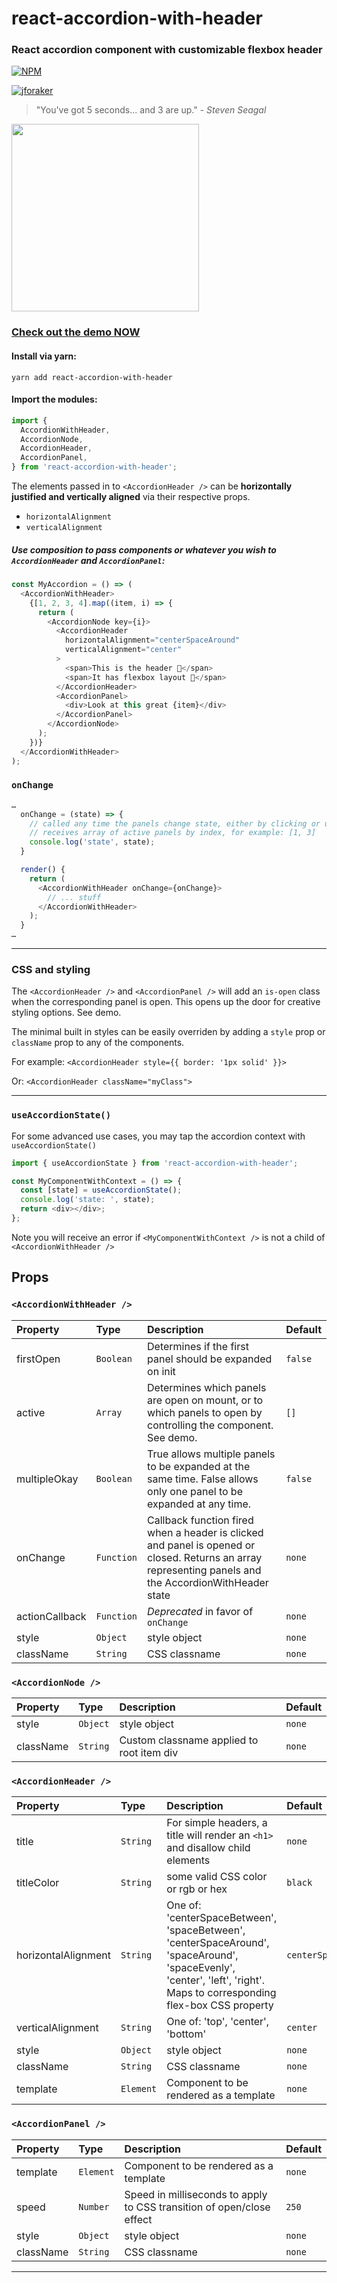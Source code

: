 # react-accordion-with-header

### React accordion component with customizable flexbox header

[![NPM](https://nodei.co/npm/react-accordion-with-header.png?downloads=true)](https://nodei.co/npm/react-accordion-with-header?downloads=true)

[![jforaker](https://circleci.com/gh/jforaker/react-accordion-with-header.svg?style=svg)](LINK)

> "You've got 5 seconds... and 3 are up." - _Steven Seagal_

<img src="https://media.giphy.com/media/BakXonJxQzoIM/giphy.gif" width="300" />

### [Check out the demo NOW](https://react-accordion.xyz/)

#### Install via yarn:

```
yarn add react-accordion-with-header
```

#### Import the modules:

```javascript
import {
  AccordionWithHeader,
  AccordionNode,
  AccordionHeader,
  AccordionPanel,
} from 'react-accordion-with-header';
```

The elements passed in to `<AccordionHeader />` can be **horizontally justified and vertically aligned** via their respective props.

- `horizontalAlignment`
- `verticalAlignment`

##### Use composition to pass components or whatever you wish to `AccordionHeader` and `AccordionPanel`:

```javascript
const MyAccordion = () => (
  <AccordionWithHeader>
    {[1, 2, 3, 4].map((item, i) => {
      return (
        <AccordionNode key={i}>
          <AccordionHeader
            horizontalAlignment="centerSpaceAround"
            verticalAlignment="center"
          >
            <span>This is the header 🎉</span>
            <span>It has flexbox layout 🚀</span>
          </AccordionHeader>
          <AccordionPanel>
            <div>Look at this great {item}</div>
          </AccordionPanel>
        </AccordionNode>
      );
    })}
  </AccordionWithHeader>
);
```

### `onChange`

```javascript
…
  onChange = (state) => {
    // called any time the panels change state, either by clicking or using in a controlled situation
    // receives array of active panels by index, for example: [1, 3]
    console.log('state', state);
  }

  render() {
    return (
      <AccordionWithHeader onChange={onChange}>
        // ... stuff
      </AccordionWithHeader>
    );
  }
…
```

---

### CSS and styling

The `<AccordionHeader />` and `<AccordionPanel />` will add an `is-open` class when the corresponding panel is open. This opens up the door for creative styling options. See demo.

The minimal built in styles can be easily overriden by adding a `style` prop or `className` prop to any of the components.

For example: `<AccordionHeader style={{ border: '1px solid' }}>`

Or: `<AccordionHeader className="myClass">`

---

### `useAccordionState()`

For some advanced use cases, you may tap the accordion context with `useAccordionState()`

```javascript
import { useAccordionState } from 'react-accordion-with-header';

const MyComponentWithContext = () => {
  const [state] = useAccordionState();
  console.log('state: ', state);
  return <div></div>;
};
```

Note you will receive an error if `<MyComponentWithContext />` is not a child of `<AccordionWithHeader />`

## Props

### `<AccordionWithHeader />`

| Property       | Type       | Description                                                                                                                                            | Default |
| :------------- | :--------- | :----------------------------------------------------------------------------------------------------------------------------------------------------- | :------ |
| firstOpen      | `Boolean`  | Determines if the first panel should be expanded on init                                                                                               | `false` |
| active         | `Array`    | Determines which panels are open on mount, or to which panels to open by controlling the component. See demo.                                          | `[]`    |
| multipleOkay   | `Boolean`  | True allows multiple panels to be expanded at the same time. False allows only one panel to be expanded at any time.                                   | `false` |
| onChange       | `Function` | Callback function fired when a header is clicked and panel is opened or closed. Returns an array representing panels and the AccordionWithHeader state | `none`  |
| actionCallback | `Function` | _Deprecated_ in favor of `onChange`                                                                                                                    | `none`  |
| style          | `Object`   | style object                                                                                                                                           | `none`  |
| className      | `String`   | CSS classname                                                                                                                                          | `none`  |

### `<AccordionNode />`

| Property  | Type     | Description                               | Default |
| :-------- | :------- | :---------------------------------------- | :------ |
| style     | `Object` | style object                              | `none`  |
| className | `String` | Custom classname applied to root item div | `none`  |

### `<AccordionHeader />`

| Property            | Type      | Description                                                                                                                                                             | Default             |
| :------------------ | :-------- | :---------------------------------------------------------------------------------------------------------------------------------------------------------------------- | :------------------ |
| title               | `String`  | For simple headers, a title will render an `<h1>` and disallow child elements                                                                                           | `none`              |
| titleColor          | `String`  | some valid CSS color or rgb or hex                                                                                                                                      | `black`             |
| horizontalAlignment | `String`  | One of: 'centerSpaceBetween', 'spaceBetween', 'centerSpaceAround', 'spaceAround', 'spaceEvenly', 'center', 'left', 'right'. Maps to corresponding flex-box CSS property | `centerSpaceAround` |
| verticalAlignment   | `String`  | One of: 'top', 'center', 'bottom'                                                                                                                                       | `center`            |
| style               | `Object`  | style object                                                                                                                                                            | `none`              |
| className           | `String`  | CSS classname                                                                                                                                                           | `none`              |
| template            | `Element` | Component to be rendered as a template                                                                                                                                  | `none`              |

### `<AccordionPanel />`

| Property  | Type      | Description                                                           | Default |
| :-------- | :-------- | :-------------------------------------------------------------------- | :------ |
| template  | `Element` | Component to be rendered as a template                                | `none`  |
| speed     | `Number`  | Speed in milliseconds to apply to CSS transition of open/close effect | `250`   |
| style     | `Object`  | style object                                                          | `none`  |
| className | `String`  | CSS classname                                                         | `none`  |

---

